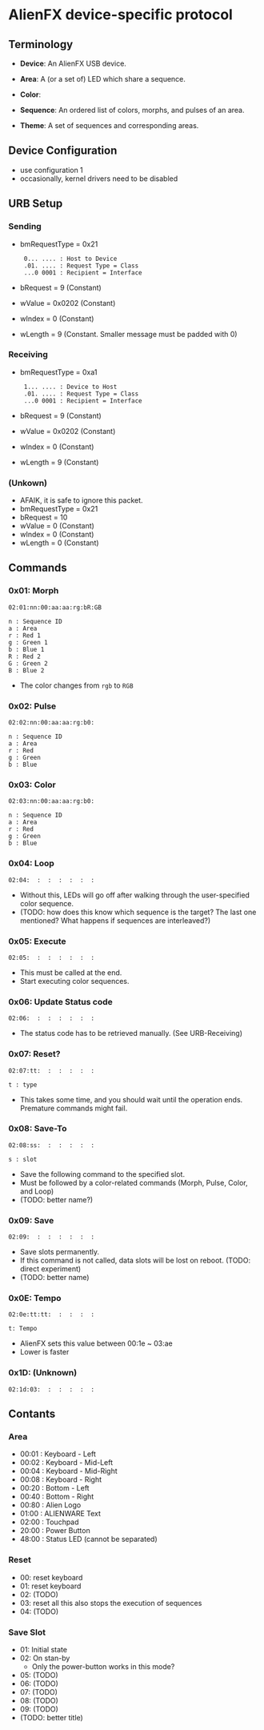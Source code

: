 
AlienFX device-specific protocol
================================

Terminology
-----------

 - **Device**:
    An AlienFX USB device.

 - **Area**:
    A (or a set of) LED which share a sequence.

 - **Color**:

 - **Sequence**:
    An ordered list of colors, morphs, and pulses of an area.

 - **Theme**:
    A set of sequences and corresponding areas.


Device Configuration
--------------------

 - use configuration 1
 - occasionally, kernel drivers need to be disabled


URB Setup
---------

### Sending

 - bmRequestType = 0x21

        0... .... : Host to Device
        .01. .... : Request Type = Class
        ...0 0001 : Recipient = Interface

 - bRequest = 9 (Constant)
 - wValue = 0x0202 (Constant)
 - wIndex = 0 (Constant)
 - wLength = 9 (Constant. Smaller message must be padded with 0)


### Receiving

 - bmRequestType = 0xa1  

        1... .... : Device to Host
        .01. .... : Request Type = Class
        ...0 0001 : Recipient = Interface

 - bRequest = 9 (Constant)
 - wValue = 0x0202 (Constant)
 - wIndex = 0 (Constant)
 - wLength = 9 (Constant)


### (Unkown)

 - AFAIK, it is safe to ignore this packet.
 - bmRequestType = 0x21
 - bRequest = 10
 - wValue = 0 (Constant)
 - wIndex = 0 (Constant)
 - wLength = 0 (Constant)


Commands
--------

### 0x01: Morph ###

    02:01:nn:00:aa:aa:rg:bR:GB

    n : Sequence ID
    a : Area
    r : Red 1
    g : Green 1
    b : Blue 1
    R : Red 2
    G : Green 2
    B : Blue 2

 - The color changes from `rgb` to `RGB`


### 0x02: Pulse ###

    02:02:nn:00:aa:aa:rg:b0:

    n : Sequence ID
    a : Area
    r : Red
    g : Green
    b : Blue


### 0x03: Color ###

    02:03:nn:00:aa:aa:rg:b0:
    
    n : Sequence ID
    a : Area
    r : Red
    g : Green
    b : Blue


### 0x04: Loop

    02:04:  :  :  :  :  :  :

 - Without this, LEDs will go off after walking through the user-specified
   color sequence.
 - (TODO: how does this know which sequence is the target? The last one
   mentioned? What happens if sequences are interleaved?)


### 0x05: Execute

    02:05:  :  :  :  :  :  :

 - This must be called at the end.
 - Start executing color sequences.


### 0x06: Update Status code

    02:06:  :  :  :  :  :  :

 - The status code has to be retrieved manually.
   (See URB-Receiving)


### 0x07: Reset?

    02:07:tt:  :  :  :  :  :
    
    t : type

 - This takes some time, and you should wait until the operation ends.
   Premature commands might fail.


### 0x08: Save-To

    02:08:ss:  :  :  :  :  :
    
    s : slot

 - Save the following command to the specified slot.
 - Must be followed by a color-related commands
   (Morph, Pulse, Color, and Loop)
 - (TODO: better name?)

### 0x09: Save

    02:09:  :  :  :  :  :  :

 - Save slots permanently.
 - If this command is not called, data slots will be lost on reboot.
   (TODO: direct experiment)
 - (TODO: better name)


### 0x0E: Tempo

    02:0e:tt:tt:  :  :  :  :

    t: Tempo

 - AlienFX sets this value between 00:1e ~ 03:ae
 - Lower is faster


### 0x1D: (Unknown)

    02:1d:03:  :  :  :  :  :


Contants
--------

### Area

 - 00:01 : Keyboard - Left
 - 00:02 : Keyboard - Mid-Left
 - 00:04 : Keyboard - Mid-Right
 - 00:08 : Keyboard - Right
 - 00:20 : Bottom - Left
 - 00:40 : Bottom - Right
 - 00:80 : Alien Logo
 - 01:00 : ALIENWARE Text
 - 02:00 : Touchpad
 - 20:00 : Power Button
 - 48:00 : Status LED (cannot be separated)


### Reset

 - 00: reset keyboard
 - 01: reset keyboard
 - 02: (TODO)
 - 03: reset all
       this also stops the execution of sequences
 - 04: (TODO)


### Save Slot

 - 01: Initial state
 - 02: On stan-by
   + Only the power-button works in this mode?
 - 05: (TODO)
 - 06: (TODO)
 - 07: (TODO)
 - 08: (TODO)
 - 09: (TODO)
 - (TODO: better title)


